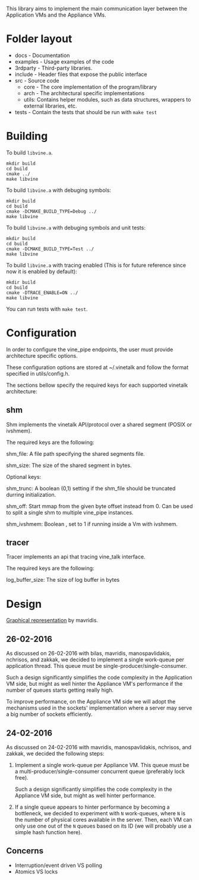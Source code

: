 This library aims to implement the main communication layer between the
Application VMs and the Appliance VMs.

# Folder layout

* docs - Documentation
* examples - Usage examples of the code
* 3rdparty - Third-party libraries.
* include - Header files that expose the public interface
* src - Source code
    * core - The core implementation of the program/library
    * arch - The architectural specific implementations
    * utils: Contains helper modules, such as data structures, wrappers
      to external libraries, etc.
* tests - Contain the tests that should be run with `make test`

# Building

To build `libvine.a`.

``` shell
mkdir build
cd build
cmake ../
make libvine
```

To build `libvine.a` with debuging symbols:
``` shell
mkdir build
cd build
cmake -DCMAKE_BUILD_TYPE=Debug ../
make libvine
```

To build `libvine.a` with debuging symbols and unit tests:

``` shell
mkdir build
cd build
cmake -DCMAKE_BUILD_TYPE=Test ../
make libvine
```

To build `libvine.a` with tracing enabled (This is for future reference since 
now it is enabled by default):

``` shell
mkdir build
cd build
cmake -DTRACE_ENABLE=ON ../
make libvine
```

You can run tests with ```make test```.

# Configuration

In order to configure the vine_pipe endpoints, the user must provide
architecture specific options.

These configuration options are stored at ~/.vinetalk and follow the format
specified in utils/config.h.

The sections bellow specify the required keys for each supported vinetalk
architecture:

## shm

Shm implements the vinetalk API/protocol over a shared segment
(POSIX or ivshmem).

The required keys are the following:

shm_file: A file path specifying the shared segments file.

shm_size: The size of the shared segment in bytes.

Optional keys:

shm_trunc: A boolean (0,1) setting if the shm_file should be truncated
durring initialization.

shm_off: Start mmap from the given byte offset instead from 0.
Can be used to split a single shm to multiple vine_pipe instances.

shm_ivshmem: Boolean , set to 1 if running inside a Vm with ivshmem.

## tracer

Tracer implements an api that tracing vine_talk interface. 

The required keys are the following:

log_buffer_size: The size of log buffer in bytes

# Design

[Graphical representation](docs/high_level.svg) by mavridis.

## 26-02-2016

As discussed on 26-02-2016 with bilas, mavridis, manospavlidakis,
nchrisos, and zakkak, we decided to implement a single work-queue per
application thread.  This queue must be single-producer/single-consumer.

Such a design significantly simplifies the code complexity in the
Application VM side, but might as well hinter the Appliance VM's
performance if the number of queues starts getting really high.

To improve performance, on the Appliance VM side we will adopt the
mechanisms used in the sockets' implementation where a server may serve
a big number of sockets efficiently.

## 24-02-2016

As discussed on 24-02-2016 with mavridis, manospavlidakis, nchrisos, and
zakkak, we decided the following steps:

1. Implement a single work-queue per Appliance VM.  This queue must be a
   multi-producer/single-consumer concurrent queue (preferably lock
   free).

   Such a design significantly simplifies the code complexity in the
   Appliance VM side, but might as well hinter performance.

2. If a single queue appears to hinter performance by becoming a
   bottleneck, we decided to experiment with `N` work-queues, where `N`
   is the number of physical cores available in the server.  Then, each
   VM can only use one out of the `N` queues based on its ID (we will
   probably use a simple hash function here).

## Concerns

* Interruption/event driven VS polling
* Atomics VS locks
